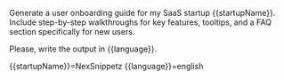 Generate a user onboarding guide for my SaaS startup {{startupName}}. Include step-by-step walkthroughs for key features, tooltips, and a FAQ section specifically for new users.

Please, write the output in {{language}}.

{{startupName}}=NexSnippetz
{{language}}=english
